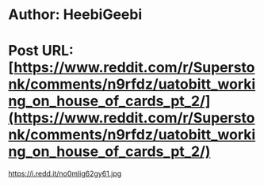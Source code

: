 # Author: HeebiGeebi
# Post URL: [https://www.reddit.com/r/Superstonk/comments/n9rfdz/uatobitt_working_on_house_of_cards_pt_2/](https://www.reddit.com/r/Superstonk/comments/n9rfdz/uatobitt_working_on_house_of_cards_pt_2/)


https://i.redd.it/no0mlig62gy61.jpg